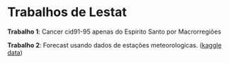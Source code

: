 # Trabalhos de Lestat

**Trabalho 1**: Cancer cid91-95 apenas do Espirito Santo por Macrorregiões

**Trabalho 2**: Forecast usando dados de estações meteorologicas. ([kaggle data]([kaggle](https://www.kaggle.com/datasets/PROPPG-PPG/hourly-weather-surface-brazil-southeast-region)))

